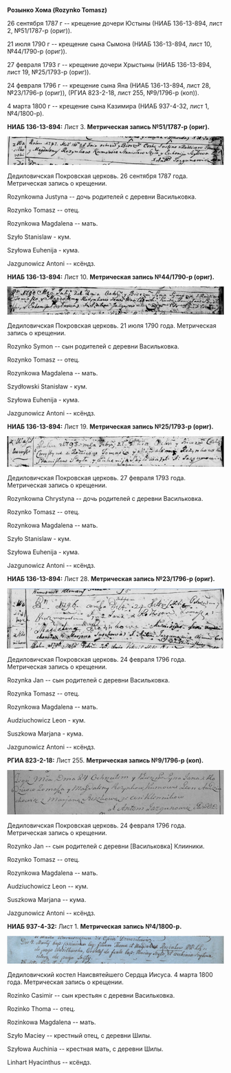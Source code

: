 **Розынко Хома (Rozynko Tomasz)**

26 сентября 1787 г -- крещение дочери Юстыны (НИАБ 136-13-894, лист 2,
№51/1787-р (ориг)).

21 июля 1790 г -- крещение сына Сымона (НИАБ 136-13-894, лист 10,
№44/1790-р (ориг)).

27 февраля 1793 г -- крещение дочери Хрыстыны (НИАБ 136-13-894, лист 19,
№25/1793-р (ориг)).

24 февраля 1796 г -- крещение сына Яна (НИАБ 136-13-894, лист 28,
№23/1796-р (ориг)), (РГИА 823-2-18, лист 255, №9/1796-р (коп)).

4 марта 1800 г -- крещение сына Казимира (НИАБ 937-4-32, лист 1,
№4/1800-р).

**НИАБ 136-13-894:** Лист 3. **Метрическая запись №51/1787-р (ориг).**

![](./media/ff7e8240cd0ab2561daffe45599d877738915e9e.png)

Дедиловичская Покровская церковь. 26 сентября 1787 года. Метрическая
запись о крещении.

Rozynkowna Justyna -- дочь родителей с деревни Васильковка.

Rozynko Tomasz -- отец.

Rozynkowa Magdalena -- мать.

Szyło Stanislaw - кум.

Szyłowa Euhenija - кума.

Jazgunowicz Antoni -- ксёндз.

**НИАБ 136-13-894:** Лист 10. **Метрическая запись №44/1790-р (ориг).**

![](./media/0bf48e4b3bc96e75ae5ab9851e9bb3196bf140e3.png)

Дедиловичская Покровская церковь. 21 июля 1790 года. Метрическая запись
о крещении.

Rozynko Symon -- сын родителей с деревни Васильковка.

Rozynko Tomasz -- отец.

Rozynkowa Magdalena -- мать.

Szydłowski Stanisław - кум.

Szyłowa Euhenija - кума.

Jazgunowicz Antoni -- ксёндз.

**НИАБ 136-13-894:** Лист 19. **Метрическая запись №25/1793-р (ориг).**

![](./media/43b9d666d318af768d093fb267214e046dda54f8.png)

Дедиловичская Покровская церковь. 27 февраля 1793 года. Метрическая
запись о крещении.

Rozynkowna Chrystyna -- дочь родителей с деревни Васильковка.

Rozynko Tomasz -- отец.

Rozynkowa Magdalena -- мать.

Szyło Stanislaw - кум.

Szyłowa Euhenija - кума.

Jazgunowicz Antoni -- ксёндз.

**НИАБ 136-13-894:** Лист 28. **Метрическая запись №23/1796-р (ориг).**

![](./media/c1279c1845d9c7c255abcf4b6ed63fceec65e09a.png)

Дедиловичская Покровская церковь. 24 февраля 1796 года. Метрическая
запись о крещении.

Rozynka Jan -- сын родителей с деревни Васильковка.

Rozynka Tomasz -- отец.

Rozynkowa Magdalena -- мать.

Audziuchowicz Leon - кум.

Suszkowa Marjana - кума.

Jazgunowicz Antoni -- ксёндз.

**РГИА 823-2-18:** Лист 255. **Метрическая запись №9/1796-р (коп).**

![](./media/797e2751a2fee6719a20211ba498b7dc711fa5fd.png)

Дедиловичская Покровская церковь. 24 февраля 1796 года. Метрическая
запись о крещении.

Rozynko Jan -- сын родителей с деревни \[Васильковка\] Клииники.

Rozynko Tomasz -- отец.

Rozynkowa Magdalena -- мать.

Audziuchowicz Leon -- кум.

Suszkowa Marjana -- кума.

Jazgunowicz Antoni -- ксёндз.

**НИАБ 937-4-32:** Лист 1. **Метрическая запись №4/1800-р.**

![](./media/f713d33050f2356d79fe7f3a9a5cf3971ada7f70.png)

Дедиловичский костел Наисвятейшего Сердца Иисуса. 4 марта 1800 года.
Метрическая запись о крещении.

Rozinko Casimir -- сын крестьян с деревни Васильковка.

Rozinko Thoma -- отец.

Rozinkowa Magdalena -- мать.

Szyło Maciey -- крестный отец, с деревни Шилы.

Szyłowa Auchinia -- крестная мать, с деревни Шилы.

Linhart Hyacinthus -- ксёндз.
